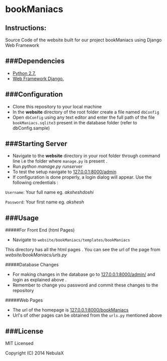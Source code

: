 bookManiacs
============
Instructions:
----------------------------

Source Code of the website built for our project bookManiacs using Django Web Framework

###Dependencies
----------------------------
* [Python 2.7.](http://www.python.org)
* [Web Framework Django.](https://www.djangoproject.com/)

###Configuration
----------------------------
* Clone this repository to your local machine
* In the **website** directory of the root folder create a file named `dbConfig`
* Open `dbConfig` using any text editor and enter the full path of the file `bookManiacs.sqlite3` present in the database folder (refer to dbConfig.sample)
 
###Starting Server
---------------------------- 
* Navigate to the **website** directory in your root folder through command line i.e the folder where `manage.py` is present . 
* Run *python manage.py runserver*
* To test the setup navigate to [127.0.0.1:8000/admin](http://127.0.0.1:8000/admin)
* If configuration is done properly, a login dialog will appear. Use the following credentials :

`Username`: Your full name eg. *aksheshdoshi*

`Password`: Your first name eg. *akshesh*


###Usage
----------------------------
#####For Front End (html Pages)
* Navigate to `website/bookManiacs/templates/bookManiacs`

This directory has all the html pages . You can see the url of the page from 
*website/bookManiacs/urls.py*


#####Database Changes
* For making changes in the database go to [127.0.0.1:8000/admin/](http://127.0.0.1:8000/admin/) and login as explained above . 
* Remember to change you password and commit these changes to the repository


#####Web Pages
* The url of the homepage is [127.0.0.1:8000/bookManiacs](http://127.0.0.1:8000/bookManiacs)
* Url's of other pages can be obtained from the `urls.py` mentioned above


###License
----------------------------
MIT Licensed

Copyright (C) 2014 NebulaX